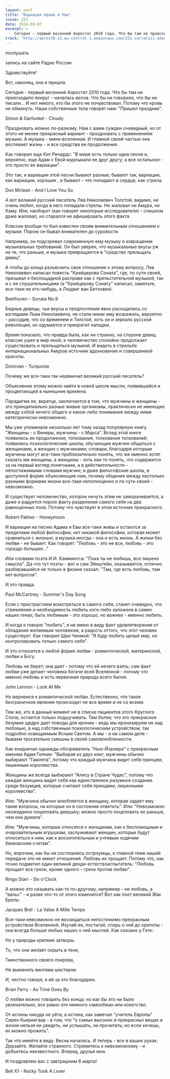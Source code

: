 ```yaml
---
layout: post
title: "Вариации Адама и Евы"
issue: 251
date: 2010-03-07
excerpt: >
    Сегодня - первый весенний Аэростат 2010 года. Что бы там не происходило вокруг - началась весна. Что бы ни говорили, что бы ни писали... И нет никого, кто бы этого не почувствовал. Потому что кровь не обмануть. Наши собственные тела говорят нам: "Пришел праздник".
track: "http://aerost8.s3.eu-central-1.amazonaws.com/251-variatsii-adama-i-evy.mp3"
---
```


послушать

запись на сайте Радио России

Здравствуйте!

Вот, наконец, она и пришла.

Сегодня - первый весенний Аэростат 2010 года. Что бы там не происходило вокруг - началась весна. Что бы ни говорили, что бы ни писали... И нет никого, кто бы этого не почувствовал. Потому что кровь не обмануть. Наши собственные тела говорят нам: "Пришел праздник".

Simon & Garfunkel - Cloudy

Праздновать можно по-разному. Нам с вами сужден очевидный, но от этого не менее прекрасный вариант - праздновать с применением музыки. А музыка - мини-вселенная. И главной своей частью она воспевает жизнь - и все средства ее продолжения.

Как говорил еще Кит Ричардс: "В мире есть только одна песня и, вероятно, еще Адам с Евой мурлыкали ее друг другу; а все остальное - это просто ее вариации".

Это так; и вариации этой песни бывают разные; бывают так, вариации, как вариации, хорошие , а бывают - что попадают в сердце, как стрела.

Don Mclean - And I Love You So

А вот великий русский писатель Лев Николаевич Толстой, видимо, не очень любил, когда в него попадали стрелы. Не жаловал ни Амура, ни Каму. Или, наоборот (как говорят некоторые исследователи) - слишком даже жаловал, но старался не афишировать этого факта.

Классик вообще-то был известен своим внимательным отношением к музыке. Порою он бывал внимателен до суровости.

Например, он подозревал современную ему музыку в извращении музыкальных требований. Он был уверен, что музыкальные вкусы уж не те, что раньше, и музыка превращается в "средство прельщать девиц".

А чтобы до конца разъяснить свое отношение к этому вопросу, Лев Николаевич написал повесть "Крейцерова Соната", где, по сути своей, призывал к беспощадной расправе как с прельстительной музыкой, так и с ее слушательницами (а "Крейцерову Сонату" написал, заметьте, все-таки не кто-нибудь, а Людвиг ван Бетховен).

Beethoven - Sonata No.9

Бедные девицы, чьи вкусы и предпочтения явно расходились со взглядами Льва Николаевича, не стали никак ему возражать, вероятно - рассудив, что со временем и Толстой, хоть он и зеркало русской революции, но одумается и прекратит нападки.

Время показало, что правда была, как ни странно, на стороне девиц: классик ушел в мир иной; а человечество спокойно продолжает существовать и прельщаться музыкой. И видеть в стрельбе интернациональных Амуров источник вдохновения и совершенной красоты.

Donovan - Turquoise

Почему же все-таки так нервничал великий русский писатель?

Объяснение этому можно найти в новой школе мысли, появившейся и процветающей в нынешние времена.

Парадигма ее, вкратце, заключается в том, что мужчины и женщины - это принципиально разные живые организмы, практически не имеющие между собой ничего общего и какое-либо понимание между ними категорически невозможно.

Мы уже упоминали несколько лет тому назад популярную книгу "Женщины - с Венеры, мужчины - с Марса". Вслед этой книге появились ее продолжения, толкования, толкования толкований; появились психологические школы, обучающие мужчин общаться с женщинами, а женщин с мужчинами; словари, благодаря которым мужчины могут все-таки приблизительно понять, что же именно хотят сказать им женщины, а женщины - хоть как-то понять, что содержится за на первый взгляд понятными, а в действительности - непостижимыми словами мужчин; и даже философские школы, в доступной форме объясняющие нам, почему общение между настолько разными формами жизни все-таки неполноценно и по сути своей - невозможно.

И существует человечество, которое ничуть этим не заморачивается, а даже и радуется порою факту разделения самого себя на два равноценных пола. Потому что чувствует в этом источник прекрасного.

Robert Palmer - Honeymoon

И вариации на песню Адама и Евы все-таки живы и остаются за пределами любой философии; нет никакой философии, которая может сравниться с жизнью; а музыка иногда - она и есть жизнь. А жизни без любви - не бывает. Как говорят: "Любовь - это не все, любовь - это гораздо большее..."

Или словами поэта И.И. Каммингса: "Пока ты не любишь, все лишено смысла". Да что тут поэты - вот и сам Эйнштейн, оказывается, отлично разбиравшийся не только в физике сказал: "Там, где есть любовь, там нет вопросов".

И это правда.

Paul McСartney - Summer's Day Song

Если с пристрастием всмотреться в самого себя, станет очевидно, что стремление и необходимость любить кого-либо заложена в самих наших генах; быть любимым - это хорошо, но важнее - именно любить.

И когда я говорю "любить", я не имею в виду факт удовлетворения от обладания желаемым человеком, а радость оттого, что этот человек существует. Как говорил Шри Чинмой: "Я буду любить целый мир, но контролировать только самого себя".

И это относится к любой форме любви - романтической, материнской, любви к Богу.

Любовь не берет; она дает - потому что ей нечего взять; сам факт любви уже делает человека богаче всей Вселенной - потому что именно любовь и есть первичная природа всего бытия.

John Lennon - Look At Me

Но вернемся к романтической любви. Естественно, что такое безграничное явление происходит не все время и не со всеми.

Тем же, кто в данный момент не в списке пациентов этого Круглого Стола, остается только подшучивать. Тем более, что это прекрасное безумие щедро дает поводы для иронии - ведь мы иронизируем не над любовью, а над собственным психологическим устройством, так подробно освещаемым Ясным Светом. А мы - и на самом деле - бываем трогательно смешны в своей самовлюбленности.

Как ехидничал однажды обозреватель "Нью-Йоркера" с прекрасным именем Адам Гопник: "Выбирая из двух книг, мужчины обычно выбирают "Гамлета", потому что каждый мужчина видит себя принцем, лишенным королевства.

Женщины же всегда выбирают "Алису в Стране Чудес", потому что каждая женщина видит себя как единственное разумное создание среди безумцев, которые считают себя принцами, лишенными королевства".

Или: "Мужчина обычно влюбляется в женщину, которая задает ему такие вопросы, на которые он в состоянии ответить". Или: "Невозможно неожиданно поцеловать девушку; можно просто поцеловать ее раньше, чем она думала".

Или: "Мужчины, которые относятся к женщинам, как к беспомощным и очаровательным игрушкам, заслуживают женщин, которые будут относиться к ним, как к восхитительным и учтивым ходячим банковским счетам".

Но, впрочем, как бы ни состязались остроумцы, к главной теме нашей передаче это не имеет отношения. Любовь их прощает. Потому что, как точно подметил один великий денди-естествоиспытатель: "Любовь прощает все грехи, кроме одного - греха против любви".

Ringo Starr - Six o'Сlock

А можно это называть как-то по-другому, например - не любовь, а "вальс" - и разве что-то от этого изменится? Вот как поет великий Жак Брель:

Jacques Brel - La Valse A Mille Temps

Все-таки невозможно не восхищаться непостижимо прекрасным устройством Вселенной. Изучай ее, постигай, спорь о ней до хрипоты - она всегда больше любых наших о ней мыслей. Как сказано у Гете:

Но у природы крепкие затворы.

То, что она желает скрыть в тени,

Таинственного своего покрова,

Не выманить винтами шестерни.

И, честно говоря, я ей за это благодарен.

Brian Ferry - As Time Goes By

О любви можно говорить без конца; но как бы это ни было увлекательно, все равно это немного самообман или кокетство.

От истины никуда не уйти; а истина, как замечал "учитель Европы" Сирен Кьеркегаар - в том, что "о самых высоких и прекрасных вещах в жизни нельзя ни увидеть, ни услышать, ни прочитать; но если хочешь, их можно прожить".

Так что имейте в виду. Весна началась. И теперь - все в ваших руках. Дерзайте. Желайте странного. Стремитесь к невозможному - и добъетесь неизвестного. Вперед, друзья мои.

И поздравляю вас с завтрашним 8 марта!

Bell X1 - Rocky Took A Lover
